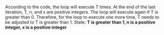 According to the code, the loop will execute T times. At the end of the last iteration, T, n, and x are positive integers. The loop will execute again if T is greater than 0. Therefore, for the loop to execute one more time, T needs to be adjusted to T is greater than 1.
State: **T is greater than 1, n is a positive integer, x is a positive integer**